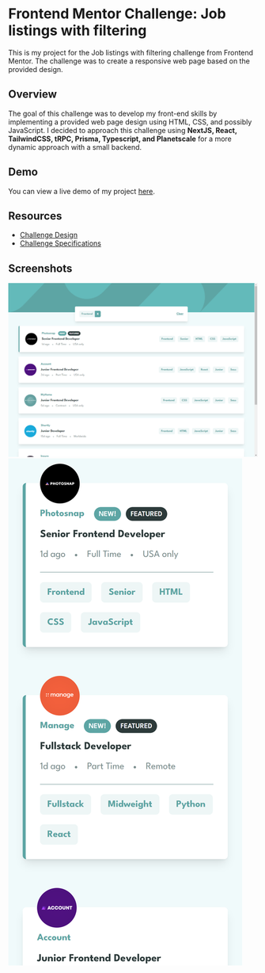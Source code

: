 # Frontend Mentor Challenge: Job listings with filtering

This is my project for the Job listings with filtering challenge from Frontend Mentor. The challenge was to create a responsive web page based on the provided design.

## Overview

The goal of this challenge was to develop my front-end skills by implementing a provided web page design using HTML, CSS, and possibly JavaScript. I decided to approach this challenge using **NextJS, React, TailwindCSS, tRPC, Prisma, Typescript, and Planetscale** for a more dynamic approach with a small backend.

## Demo

You can view a live demo of my project [here](https://job-listings-with-filtering-tquintal.vercel.app/).

## Resources

- [Challenge Design](/design)
- [Challenge Specifications](https://www.frontendmentor.io/challenges/job-listings-with-filtering-ivstIPCt)

## Screenshots

![Screenshot Desktop](screenshot-desktop.png)
![Screenshot Mobile](screenshot-mobile.png)
